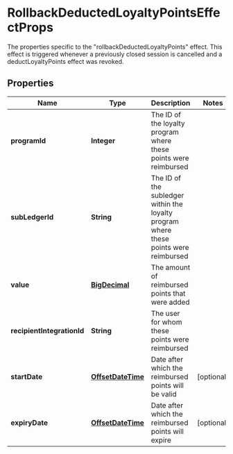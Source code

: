 

# RollbackDeductedLoyaltyPointsEffectProps

The properties specific to the \"rollbackDeductedLoyaltyPoints\" effect. This effect is triggered whenever a previously closed session is cancelled and a deductLoyaltyPoints effect was revoked.
## Properties

Name | Type | Description | Notes
------------ | ------------- | ------------- | -------------
**programId** | **Integer** | The ID of the loyalty program where these points were reimbursed | 
**subLedgerId** | **String** | The ID of the subledger within the loyalty program where these points were reimbursed | 
**value** | [**BigDecimal**](BigDecimal.md) | The amount of reimbursed points that were added | 
**recipientIntegrationId** | **String** | The user for whom these points were reimbursed | 
**startDate** | [**OffsetDateTime**](OffsetDateTime.md) | Date after which the reimbursed points will be valid |  [optional]
**expiryDate** | [**OffsetDateTime**](OffsetDateTime.md) | Date after which the reimbursed points will expire |  [optional]



